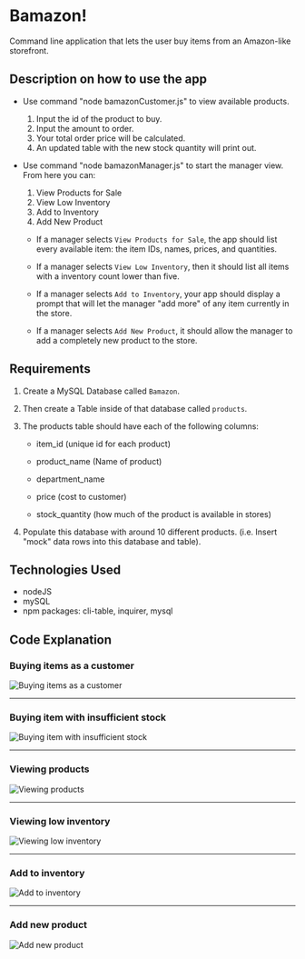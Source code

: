 # Bamazon!

Command line application that lets the user buy items from an Amazon-like storefront.

## Description on how to use the app

* Use command "node bamazonCustomer.js" to view available products.
	1. Input the id of the product to buy.
	2. Input the amount to order.
	3. Your total order price will be calculated.
	4. An updated table with the new stock quantity will print out.

* Use command "node bamazonManager.js" to start the manager view. From here you can:
	1. View Products for Sale
	2. View Low Inventory
	3. Add to Inventory
	4. Add New Product

  * If a manager selects `View Products for Sale`, the app should list every available item: the item IDs, names, prices, and quantities.

  * If a manager selects `View Low Inventory`, then it should list all items with a inventory count lower than five.

  * If a manager selects `Add to Inventory`, your app should display a prompt that will let the manager "add more" of any item currently in the store.

  * If a manager selects `Add New Product`, it should allow the manager to add a completely new product to the store.

## Requirements

1. Create a MySQL Database called `Bamazon`.

2. Then create a Table inside of that database called `products`.

3. The products table should have each of the following columns:

   * item_id (unique id for each product)

   * product_name (Name of product)

   * department_name

   * price (cost to customer)

   * stock_quantity (how much of the product is available in stores)

4. Populate this database with around 10 different products. (i.e. Insert "mock" data rows into this database and table).

## Technologies Used 
* nodeJS
* mySQL
* npm packages: cli-table, inquirer, mysql

## Code Explanation

### Buying items as a customer

![Buying items as a customer](images/buy_item.png)

---

### Buying item with insufficient stock

![Buying item with insufficient stock](images/insufficient_stock.png)

---

### Viewing products

![Viewing products](images/view_products.png)

---

### Viewing low inventory

![Viewing low inventory](images/low_inventory.png)

---

### Add to inventory

![Add to inventory](images/add_to_inventory.png)

---

### Add new product

![Add new product](images/add_new_product.png)

